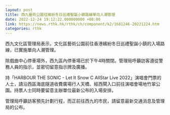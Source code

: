 ```yaml
---
layout: post
title: 西九藝術公園往繽紛冬日巡禮聖誕小鎮路線單向人潮管理
date: 2022-12-24 19:12:22.000000000 +08:00
link: https://news.rthk.hk/rthk/ch/component/k2/1681246-20221224.htm
categories: rthk
---
```


西九文化區管理局表示，文化區藝術公園前往香港繽紛冬日巡禮聖誕小鎮的入場路線，已實施單向人潮管理。

除戲曲中心停車場外，西九區內停車場已於下午4時關閉。管理局呼籲訪客遵從警務人員的指示，並密切留意指示牌及廣播。
 
持「HARBOUR THE SONIC - Let It Snow C AllStar Live 2022」演唱會門票的人士，請沿西區海底隧道收費廣場行人天橋、經西閘入口前往演唱會場地竹翠公園。持票人士同時要留意主辦單位最新公布的入場安排。
 
管理局呼籲訪客預先計劃行程，而正前往西九的市民，請留意最新交通消息及管理局的公布。
